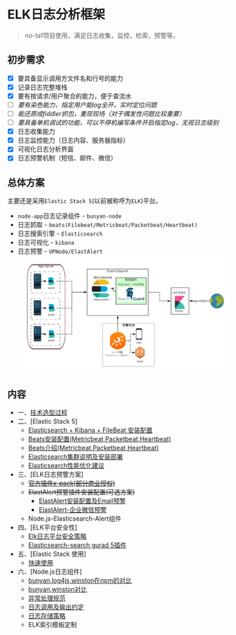 # ELK日志分析框架   
      
> 	no-taf项目使用，满足日志收集，监控，检索，预警等。   
  
## 初步需求    
*  [x] 要具备显示调用方文件名和行号的能力  
*  [x] 记录日志完整堆栈
*  [x] 要有按请求/用户聚合的能力，便于查流水 
*  [ ] _要有染色能力，指定用户能log全开，实时定位问题_
*  [ ] _能还原成fiddler抓包，重现现场（对于偶发性问题比较重要）_  
*  [ ] _要具备单机调试的功能，可以不停机编写条件开启指定log，无视日志级别_
*  [x] 日志收集能力
*  [x] 日志监控能力（日志内容、服务器指标）
*  [x] 可视化日志分析界面
*  [x] 日志预警机制（短信、邮件、微信）  

## 总体方案      
主要还是采用`Elastic Stack 5`(以前被称呼为`ELK`)平台。
* `node-app`日志记录组件 - `bunyan-node`
* 日志抓取 - `beats(Filebeat/Metricbeat/Packetbeat/Heartbeat)`  
* 日志搜索引擎 - `Elasticsearch`  
* 日志可视化 - `kibana`  
* 日志预警 - `UPNode/ElastAlert`  
![ELK](wikis/imgs/ELK-security.png)
  
## 内容  
* 一、[技术选型过程](wikis/log-option.MD) 
* 二、[Elastic Stack 5]  
	- [Elasticsearch + Kibana + FileBeat 安装配置](wikis/elk-install.MD)
	- [Beats安装配置(Metricbeat,Packetbeat,Heartbeat)](wikis/beats-install.MD)
	- [Beats介绍(Metricbeat,Packetbeat,Heartbeat)](wikis/beats.md)
	- [Elasticsearch集群说明及安装部署](wikis/elasticsearch-cluster.MD)  
	- [Elasticsearch性能优化建议](wikis/elk-performance.MD)  
* 三、[ELK日志预警方案]  
	- ~~[官方插件x-pack(部分商业授权)](https://www.elastic.co/products/x-pack)~~
	- ~~ElastAlert预警插件安装配置(可选方案)~~
		* [ElastAlert安装配置及Email预警](wikis/elastalert-install.MD)
		* [ElastAlert-企业微信预警](wikis/elastalert-install.MD) 
	- Node.js-Elasticsearch-Alert组件 
* 四、[ELK平台安全性]  
	- [Elk日志平台安全策略](wikis/elk-security.MD)  
	- [Elasticsearch-search gurad 5插件](wikis/searchguard.MD)  
* 五、[Elastic Stack 使用]  
	- [快速使用](wikis/elk-use.MD)
* 六、[Node.js日志组件]
	- [bunyan,log4js,winston在npm的对比](https://npmcompare.com/compare/bunyan,log4js,winston)    
	- [bunyan,winston对比](https://strongloop.com/strongblog/compare-node-js-logging-winston-bunyan/)
	- [异常处理规范](wikis/exception.md)
	- [日志调用及输出约定](wikis/log-contrat-bunyan.MD)
	- [日志存储策略](wikis/logrotate.md)
	- ELK索引模板定制



	



